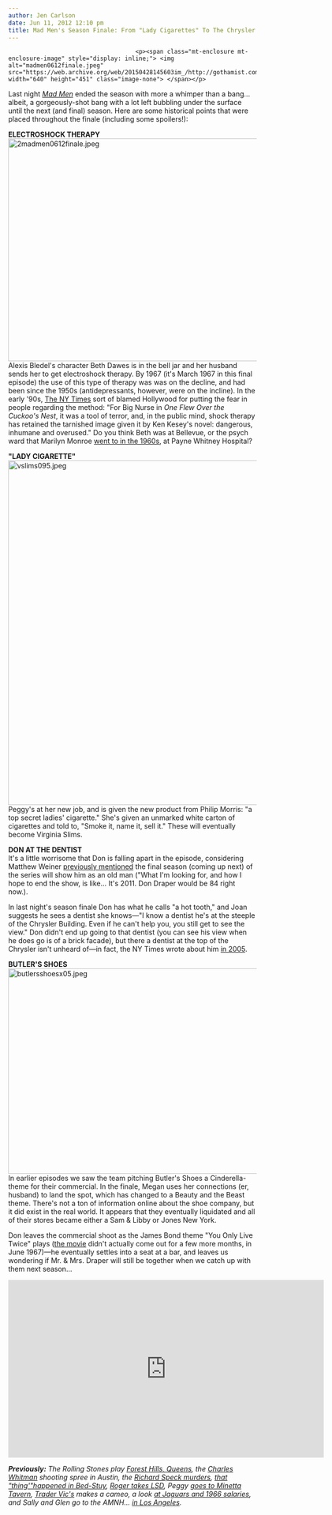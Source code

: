 ```yaml
---
author: Jen Carlson
date: Jun 11, 2012 12:10 pm
title: Mad Men's Season Finale: From "Lady Cigarettes" To The Chrysler Building Dentist
---
```


	
										<p><span class="mt-enclosure mt-enclosure-image" style="display: inline;"> <img alt="madmen0612finale.jpeg" src="https://web.archive.org/web/20150428145603im_/http://gothamist.com/attachments/arts_jen/madmen0612finale.jpeg" width="640" height="451" class="image-none"> </span></p>

<p>Last night <a href="https://web.archive.org/web/20150428145603/http://gothamist.com/tags/madmen"><em>Mad Men</em></a> ended the season with more a whimper than a bang... albeit, a gorgeously-shot bang with a lot left bubbling under the surface until the next (and final) season. Here are some historical points that were placed throughout the finale (including some spoilers!):</p>

<p><strong>ELECTROSHOCK THERAPY</strong><br>
<span class="mt-enclosure mt-enclosure-image" style="display: inline;"> <img alt="2madmen0612finale.jpeg" src="https://web.archive.org/web/20150428145603im_/http://gothamist.com/attachments/arts_jen/2madmen0612finale.jpeg" width="640" height="451" class="image-none"> </span><br>
Alexis Bledel&apos;s character Beth Dawes is in the bell jar and her husband sends her to get electroshock therapy. By 1967 (it&apos;s March 1967 in this final episode) the use of this type of therapy was was on the decline, and had been since the 1950s (antidepressants, however, were on the incline). In the early &apos;90s, <a href="https://web.archive.org/web/20150428145603/http://www.nytimes.com/1990/08/02/us/health-the-quiet-comeback-of-electroshock-therapy.html?pagewanted=all&amp;src=pm">The NY Times</a> sort of blamed Hollywood for putting the fear in people regarding the method: &quot;For Big Nurse in <em>One Flew Over the Cuckoo&apos;s Nest</em>, it was a tool of terror, and, in the public mind, shock therapy has retained the tarnished image given it by Ken Kesey&apos;s novel: dangerous, inhumane and overused.&quot; Do you think Beth was at Bellevue, or the psych ward that Marilyn Monroe <a href="https://web.archive.org/web/20150428145603/http://gothamist.com/2009/10/02/marilyn_monroes_time_at_payne_whitn.php#photo-1">went to in the 1960s</a>, at Payne Whitney Hospital?</p>

<p><strong>&quot;LADY CIGARETTE&quot;</strong><br>
<span class="mt-enclosure mt-enclosure-image" style="display: inline;"> <img alt="vslims095.jpeg" src="https://web.archive.org/web/20150428145603im_/http://gothamist.com/attachments/arts_jen/vslims095.jpeg" width="640" height="698" class="image-none"> </span><br>
Peggy&apos;s at her new job, and is given the new product from Philip Morris: &quot;a top secret ladies&apos; cigarette.&quot; She&apos;s given an unmarked white carton of cigarettes and told to, &quot;Smoke it, name it, sell it.&quot; These will eventually become Virginia Slims.</p>

<p><strong>DON AT THE DENTIST</strong><br>
It&apos;s a little worrisome that Don is falling apart in the episode, considering Matthew Weiner <a href="https://web.archive.org/web/20150428145603/http://gothamist.com/2011/11/14/matthew_weiner_already_knows_how_ma.php">previously mentioned</a> the final season (coming up next) of the series will show him as an old man (&quot;What I&apos;m looking for, and how I hope to end the show, is like... It&apos;s 2011. Don Draper would be 84 right now.). </p>

<p>In last night&apos;s season finale Don has what he calls &quot;a hot tooth,&quot; and Joan suggests he sees a dentist she knows&#x2014;&quot;I know a dentist he&apos;s at the steeple of the Chrysler Building. Even if he can&apos;t help you, you still get to see the view.&quot; Don didn&apos;t end up going to that dentist (you can see his view when he does go is of a brick facade), but there a dentist at the top of the Chrysler isn&apos;t unheard of&#x2014;in fact, the NY Times wrote about him <a href="https://web.archive.org/web/20150428145603/http://www.nytimes.com/2005/05/26/garden/26mayor.html?_r=1&amp;pagewanted=all">in 2005</a>.</p>

<p><strong>BUTLER&apos;S SHOES</strong><br>
<span class="mt-enclosure mt-enclosure-image" style="display: inline;"> <img alt="butlersshoesx05.jpeg" src="https://web.archive.org/web/20150428145603im_/http://gothamist.com/attachments/arts_jen/butlersshoesx05.jpeg" width="640" height="416" class="image-none"> </span><br>
In earlier episodes we saw the team pitching Butler&apos;s Shoes a Cinderella-theme for their commercial. In the finale, Megan uses her connections (er, husband) to land the spot, which has changed to a Beauty and the Beast theme. There&apos;s not a ton of information online about the shoe company, but it did exist in the real world. It appears that they eventually liquidated and all of their stores became either a Sam &amp; Libby or Jones New York.</p>

<p>Don leaves the commercial shoot as the James Bond theme &quot;You Only Live Twice&quot; plays (<a href="https://web.archive.org/web/20150428145603/http://www.imdb.com/title/tt0062512/">the movie</a> didn&apos;t actually come out for a few more months, in June 1967)&#x2014;he eventually settles into a seat at a bar, and leaves us wondering if Mr. &amp; Mrs. Draper will still be together when we catch up with them next season...</p>

<p><iframe width="640" height="360" src="https://web.archive.org/web/20150428145603if_/http://www.youtube.com/embed/YocBfe1N598" frameborder="0" allowfullscreen></iframe></p>

<p><em><strong>Previously:</strong> The Rolling Stones play <a href="https://web.archive.org/web/20150428145603/http://gothamist.com/2012/04/02/the_rolling_stones_at_forest_hills.php#photo-1">Forest Hills, Queens</a>, the <a href="https://web.archive.org/web/20150428145603/http://gothamist.com/2012/04/16/mad_mens_latest_historical_referenc.php">Charles Whitman</a> shooting spree in Austin, the <a href="https://web.archive.org/web/20150428145603/http://chicagoist.com/2012/04/09/mad_men_uses_speck_murders_as_plot.php">Richard Speck murders</a>, <a href="https://web.archive.org/web/20150428145603/http://gothamist.com/2012/04/09/what_happened_in_bed-stuy_in_1966.php">that &quot;thing&apos;&quot;happened in Bed-Stuy</a>, <a href="https://web.archive.org/web/20150428145603/http://gothamist.com/2012/04/23/last_nights_trippy_mad_men_from_how.php">Roger takes LSD</a>, Peggy <a href="https://web.archive.org/web/20150428145603/http://gothamist.com/2012/04/30/mad_men_9.php">goes to Minetta Tavern</a>, <a href="https://web.archive.org/web/20150428145603/http://gothamist.com/2012/05/14/mad_men_12.php">Trader Vic&apos;s</a> makes a cameo, a look <a href="https://web.archive.org/web/20150428145603/http://gothamist.com/2012/05/29/mad_men_14.php">at Jaguars and 1966 salaries</a>, and Sally and Glen go to the AMNH... <a href="https://web.archive.org/web/20150428145603/http://gothamist.com/2012/06/04/last_nights_mad_men_that_wasnt_the.php">in Los Angeles</a>.</em></p>					
										
									
				